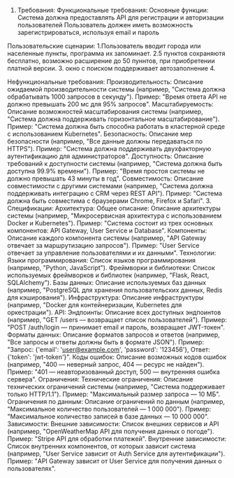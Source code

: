 1. Требования:
Функциональные требования:
Основные функции:
Система должна предоставлять API для регистрации и авторизации пользователей
Пользователь должен иметь возможность зарегистрироваться, используя email и пароль


Пользовательские сценарии:
1.Пользователь вводит города или населенные пункты, программа их запоминает.
2.5 пунктов сохраняютя бесплатно, возможно расширение до 50 пуннтов, при приобретении платной версии.
3. окно с поиском поддерживает автозаполнение
4.

Нефункциональные требования:
Производительность:
Описание ожидаемой производительности системы (например, "Система должна обрабатывать 1000 запросов в секунду").
Пример: "Время ответа API не должно превышать 200 мс для 95% запросов".
Масштабируемость:
Описание возможностей масштабирования системы (например, "Система должна поддерживать горизонтальное масштабирование").
Пример: "Система должна быть способна работать в кластерной среде с использованием Kubernetes".
Безопасность:
Описание мер безопасности (например, "Все данные должны передаваться по HTTPS").
Пример: "Система должна поддерживать двухфакторную аутентификацию для администраторов".
Доступность:
Описание требований к доступности системы (например, "Система должна быть доступна 99.9% времени").
Пример: "Время простоя системы не должно превышать 43 минуты в год".
Совместимость:
Описание совместимости с другими системами (например, "Система должна поддерживать интеграцию с CRM через REST API").
Пример: "Система должна быть совместима с браузерами Chrome, Firefox и Safari".
3. Спецификации:
Архитектура:
Общее описание:
Описание архитектуры системы (например, "Микросервисная архитектура с использованием Docker и Kubernetes").
Пример: "Система состоит из трех основных компонентов: API Gateway, User Service и Database".
Компоненты:
Описание каждого компонента системы (например, "API Gateway отвечает за маршрутизацию запросов").
Пример: "User Service отвечает за управление пользователями и их данными".
Технологии:
Языки программирования:
Список языков программирования (например, "Python, JavaScript").
Фреймворки и библиотеки:
Список используемых фреймворков и библиотек (например, "Flask, React, SQLAlchemy").
Базы данных:
Описание используемых баз данных (например, "PostgreSQL для хранения пользовательских данных, Redis для кэширования").
Инфраструктура:
Описание инфраструктуры (например, "Docker для контейнеризации, Kubernetes для оркестрации").
API:
Эндпоинты:
Описание всех доступных эндпоинтов (например, "GET /users — возвращает список пользователей").
Пример: "POST /auth/login — принимает email и пароль, возвращает JWT-токен".
Форматы данных:
Описание форматов запросов и ответов (например, "Все запросы и ответы должны быть в формате JSON").
Пример: "Запрос: {'email': 'user@example.com', 'password': '123456'}, Ответ: {'token': 'jwt-token'}".
Коды ошибок:
Описание возможных кодов ошибок (например, "400 — неверный запрос, 404 — ресурс не найден").
Пример: "401 — неавторизованный доступ, 500 — внутренняя ошибка сервера".
Ограничения:
Технические ограничения:
Описание технических ограничений системы (например, "Система поддерживает только HTTP/1.1").
Пример: "Максимальный размер запроса — 10 МБ".
Ограничения по данным:
Описание ограничений по данным (например, "Максимальное количество пользователей — 1 000 000").
Пример: "Максимальное количество записей в базе данных — 10 000 000".
Зависимости:
Внешние зависимости:
Список внешних сервисов и API (например, "OpenWeatherMap API для получения данных о погоде").
Пример: "Stripe API для обработки платежей".
Внутренние зависимости:
Список внутренних компонентов, от которых зависит система (например, "User Service зависит от Auth Service для аутентификации").
Пример: "API Gateway зависит от User Service для получения данных о пользователях".
